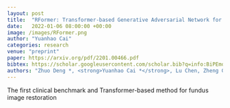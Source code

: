 ```yaml
---
layout: post
title:  "RFormer: Transformer-based Generative Adversarial Network for Real Fundus Image Restoration on A New Clinical Benchmark"
date:   2022-01-06 08:00:00 +00:00
image: /images/RFormer.png
author: "Yuanhao Cai"
categories: research
venue: "preprint"
paper: https://arxiv.org/pdf/2201.00466.pdf
bibtex: https://scholar.googleusercontent.com/scholar.bib?q=info:BiPEmojcZK0J:scholar.google.com/&output=citation&scisdr=CgXzW2SUEOuigV08L7A:AAGBfm0AAAAAYdk6N7DncXznGgmD-99wCLCfohZJtAsq&scisig=AAGBfm0AAAAAYdk6N2YN-x0RYqgmaxYIlKkB2fefq19e&scisf=4&ct=citation&cd=-1&hl=zh-CN
authors: "Zhuo Deng *, <strong>Yuanhao Cai *</strong>, Lu Chen, Zheng Gong, Qiqi Bao, Xue Yao, Dong Fang, Shaochong Zhang, and Lan Ma"
---
```

The first clinical benchmark and Transformer-based method for fundus image restoration